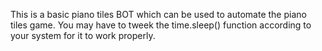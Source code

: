 This is a basic piano tiles BOT which can be used to automate the piano tiles game.
You may have to tweek the time.sleep() function according to your system for it to work properly.

